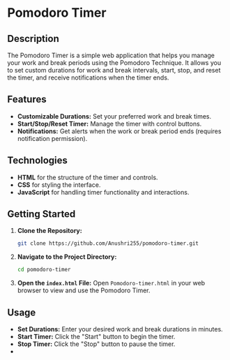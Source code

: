 # Pomodoro Timer

## Description

The Pomodoro Timer is a simple web application that helps you manage your work and break periods using the Pomodoro Technique. It allows you to set custom durations for work and break intervals, start, stop, and reset the timer, and receive notifications when the timer ends.

## Features

- **Customizable Durations:** Set your preferred work and break times.
- **Start/Stop/Reset Timer:** Manage the timer with control buttons.
- **Notifications:** Get alerts when the work or break period ends (requires notification permission).

## Technologies

- **HTML** for the structure of the timer and controls.
- **CSS** for styling the interface.
- **JavaScript** for handling timer functionality and interactions.

## Getting Started

1. **Clone the Repository:**
    ```bash
    git clone https://github.com/Anushri255/pomodoro-timer.git
    ```

2. **Navigate to the Project Directory:**
    ```bash
    cd pomodoro-timer
    ```

3. **Open the `index.html` File:**
    Open `Pomodoro-timer.html` in your web browser to view and use the Pomodoro Timer.

## Usage

- **Set Durations:** Enter your desired work and break durations in minutes.
- **Start Timer:** Click the "Start" button to begin the timer.
- **Stop Timer:** Click the "Stop" button to pause the timer.
-
